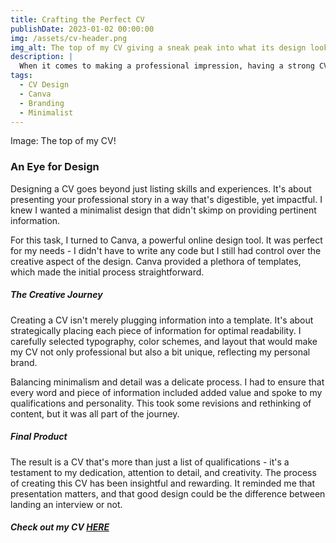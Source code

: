 ```yaml
---
title: Crafting the Perfect CV
publishDate: 2023-01-02 00:00:00
img: /assets/cv-header.png
img_alt: The top of my CV giving a sneak peak into what its design looks like
description: |
  When it comes to making a professional impression, having a strong CV is key. However, creating one that is both informative and visually appealing can be quite a challenge. This process became my next project: crafting a CV that showcases my skills, experience, and personality.
tags:
  - CV Design
  - Canva
  - Branding
  - Minimalist
---
```


Image: The top of my CV!

### An Eye for Design

Designing a CV goes beyond just listing skills and experiences. It's about presenting your professional story in a way that's digestible, yet impactful. I knew I wanted a minimalist design that didn't skimp on providing pertinent information.

For this task, I turned to Canva, a powerful online design tool. It was perfect for my needs - I didn't have to write any code but I still had control over the creative aspect of the design. Canva provided a plethora of templates, which made the initial process straightforward.

##### The Creative Journey

Creating a CV isn't merely plugging information into a template. It's about strategically placing each piece of information for optimal readability. I carefully selected typography, color schemes, and layout that would make my CV not only professional but also a bit unique, reflecting my personal brand.

Balancing minimalism and detail was a delicate process. I had to ensure that every word and piece of information included added value and spoke to my qualifications and personality. This took some revisions and rethinking of content, but it was all part of the journey.

##### Final Product

The result is a CV that's more than just a list of qualifications - it's a testament to my dedication, attention to detail, and creativity. The process of creating this CV has been insightful and rewarding. It reminded me that presentation matters, and that good design could be the difference between landing an interview or not.

##### Check out my CV <a href="/cv">HERE</a>
